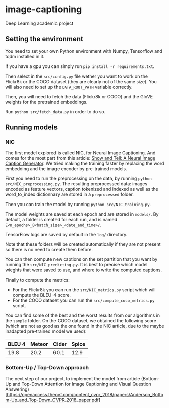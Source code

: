 # image-captioning
Deep Learning academic project

## Setting the environment

You need to set your own Python environment with Numpy, Tensorflow and tqdm installed in it.

If you have a gpu you can simply run `pip install -r requirements.txt`.

Then select in the `src/config.py` file wether you want to work on the Flickr8k or the COCO dataset (they are clearly not of the same size). You will also need to set up the `DATA_ROOT_PATH` variable correctly.

Then, you will need to fetch the data (Flickr8k or COCO) and the GloVE weights for the pretrained embeddings.

Run `python src/fetch_data.py` in order to do so.

## Running models

### NIC

The first model explored is called NIC, for Neural Image Captioning. And comes for the most part from this article: [Show and Tell: A Neural Image Caption Generator](https://www.cv-foundation.org/openaccess/content_cvpr_2015/papers/Vinyals_Show_and_Tell_2015_CVPR_paper.pdf). We tried making the training faster by replacing the word embedding and the image encoder by pre-trained models.

First you need to run the preprocessing on the data, by running `python src/NIC_preprocessing.py`. 
The resulting preprocessed data: images encoded as feature vectors, caption tokenized and indexed as well as the word_to_index dictionnary are stored in a `preprocessed` folder.

Then you can train the model by running `python src/NIC_training.py`.

The model weights are saved at each epoch and are stored in `models/`. By default, a folder is created for each run, and is named `E<n_epochs>_B<batch_size>_<date_and_time>/`.

TensorFlow logs are saved by default in the `log/` directory.

Note that these folders will be created automatically if they are not present so there is no need to create them before.

You can then compute new captions on the set partition that you want by running the `src/NIC_predicting.py`. It is best to precise which model wieghts that were saved to use, and where to write the computed captions.

Finally to compute the metrics:
* For the Flickr8k you can run the `src/NIC_metrics.py` script which will compute the BLEU-4 score.
* For the COCO dataset you can run the `src/compute_coco_metrics.py` script.

You can find some of the best and the worst results from our algorithms in the `sample` folder.
On the COCO dataset, we obtained the following score (which are not as good as the one found in the NIC article, due to the maybe inadapted pre-trained model we used):

BLEU 4 | Meteor | Cider | Spice
-------|--------|-------|-------
19.8 | 20.2 | 60.1 | 12.9


### Bottom-Up / Top-Down approach

The next step of our project, to implement the model from article (Bottom-Up and Top-Down Attention for Image Captioning and Visual Question Answering)[https://openaccess.thecvf.com/content_cvpr_2018/papers/Anderson_Bottom-Up_and_Top-Down_CVPR_2018_paper.pdf]